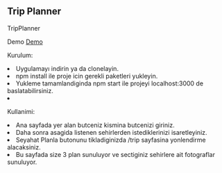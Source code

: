 <h2>Trip Planner</h2>
TripPlanner

Demo
<a href="https://trip-planner-case.herokuapp.com/" target="_blank">Demo</a>

Kurulum: 
<li>Uygulamayı indirin ya da clonelayin.</li>
<li>npm install ile proje icin gerekli paketleri yukleyin.</li>
<li>Yukleme tamamlandiginda npm start ile projeyi localhost:3000 de baslatabilirsiniz.</li>
<li></li>

Kullanimi:

<li>Ana sayfada yer alan butceniz kismina butcenizi giriniz.</li>
<li>Daha sonra asagida listenen sehirlerden istediklerinizi isaretleyiniz. </li>
<li>Seyahat Planla butonunu tikladiginizda /trip sayfasina yonlendirme alacaksiniz.</li>
<li>Bu sayfada size 3 plan sunuluyor ve sectiginiz sehirlere ait fotograflar sunuluyor.</li>
